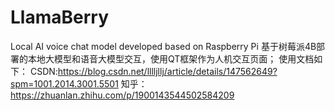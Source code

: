 # LlamaBerry
Local AI voice chat model developed based on Raspberry Pi
基于树莓派4B部署的本地大模型和语音大模型交互，使用QT框架作为人机交互页面；
使用文档如下：
CSDN:https://blog.csdn.net/lllljllj/article/details/147562649?spm=1001.2014.3001.5501
知乎：https://zhuanlan.zhihu.com/p/1900143544502584209
